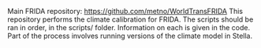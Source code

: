 Main FRIDA repository: https://github.com/metno/WorldTransFRIDA
This repository performs the climate calibration for FRIDA. 
The scripts should be ran in order, in the scripts/ folder. 
Information on each is given in the code. 
Part of the process involves running versions of the climate model in Stella.
